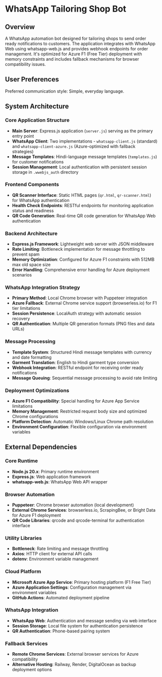 # WhatsApp Tailoring Shop Bot

## Overview

A WhatsApp automation bot designed for tailoring shops to send order ready notifications to customers. The application integrates with WhatsApp Web using whatsapp-web.js and provides webhook endpoints for order management. It's optimized for Azure F1 (Free Tier) deployment with memory constraints and includes fallback mechanisms for browser compatibility issues.

## User Preferences

Preferred communication style: Simple, everyday language.

## System Architecture

### Core Application Structure
- **Main Server**: Express.js application (`server.js`) serving as the primary entry point
- **WhatsApp Client**: Two implementations - `whatsapp-client.js` (standard) and `whatsapp-client-azure.js` (Azure-optimized with fallback strategies)
- **Message Templates**: Hindi-language message templates (`templates.js`) for customer notifications
- **Session Management**: Local authentication with persistent session storage in `.wwebjs_auth` directory

### Frontend Components
- **QR Scanner Interface**: Static HTML pages (`qr.html`, `qr-scanner.html`) for WhatsApp authentication
- **Health Check Endpoints**: RESTful endpoints for monitoring application status and readiness
- **QR Code Generation**: Real-time QR code generation for WhatsApp Web authentication

### Backend Architecture
- **Express.js Framework**: Lightweight web server with JSON middleware
- **Rate Limiting**: Bottleneck implementation for message throttling to prevent spam
- **Memory Optimization**: Configured for Azure F1 constraints with 512MB max old space size
- **Error Handling**: Comprehensive error handling for Azure deployment scenarios

### WhatsApp Integration Strategy
- **Primary Method**: Local Chrome browser with Puppeteer integration
- **Azure Fallback**: External Chrome service support (browserless.io) for F1 tier limitations
- **Session Persistence**: LocalAuth strategy with automatic session recovery
- **QR Authentication**: Multiple QR generation formats (PNG files and data URLs)

### Message Processing
- **Template System**: Structured Hindi message templates with currency and date formatting
- **Garment Translation**: English to Hindi garment type conversion
- **Webhook Integration**: RESTful endpoint for receiving order ready notifications
- **Message Queuing**: Sequential message processing to avoid rate limiting

### Deployment Optimizations
- **Azure F1 Compatibility**: Special handling for Azure App Service limitations
- **Memory Management**: Restricted request body size and optimized Chrome configurations
- **Platform Detection**: Automatic Windows/Linux Chrome path resolution
- **Environment Configuration**: Flexible configuration via environment variables

## External Dependencies

### Core Runtime
- **Node.js 20.x**: Primary runtime environment
- **Express.js**: Web application framework
- **whatsapp-web.js**: WhatsApp Web API wrapper

### Browser Automation
- **Puppeteer**: Chrome browser automation (local development)
- **External Chrome Services**: browserless.io, ScrapingBee, or Bright Data for Azure F1 deployment
- **QR Code Libraries**: qrcode and qrcode-terminal for authentication interface

### Utility Libraries
- **Bottleneck**: Rate limiting and message throttling
- **Axios**: HTTP client for external API calls
- **dotenv**: Environment variable management

### Cloud Platform
- **Microsoft Azure App Service**: Primary hosting platform (F1 Free Tier)
- **Azure Application Settings**: Configuration management via environment variables
- **GitHub Actions**: Automated deployment pipeline

### WhatsApp Integration
- **WhatsApp Web**: Authentication and message sending via web interface
- **Session Storage**: Local file system for authentication persistence
- **QR Authentication**: Phone-based pairing system

### Fallback Services
- **Remote Chrome Services**: External browser services for Azure compatibility
- **Alternative Hosting**: Railway, Render, DigitalOcean as backup deployment options